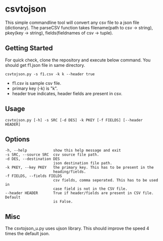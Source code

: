 # csvtojson

This simple commandline tool will convert any csv file to a json file (dictionary).
The parseCSV function takes filename(path to csv -> string), pkey(key -> string), fields(fieldnames of csv -> tuple).

## Getting Started

For quick check, clone the repository and execute below command. You should get f1.json file in same directory.

```
csvtojson.py -s f1.csv -k k --header true
```
* f1.csv is sample csv file.
* primary key (-k) is "k".
* header true indicates, header fields are present in csv.

## Usage

```
csvtojson.py [-h] -s SRC [-d DES] -k PKEY [-f FIELDS] [--header HEADER]
```

## Options

```
-h, --help            show this help message and exit
-s SRC, --source SRC  csv source file path.
-d DES, --destination DES
                      json destination file path.
-k PKEY, --key PKEY   the primary key. This has to be present in the
                      heading/fields.
-f FIELDS, --fields FIELDS
                      csv fields, comma seperated. This has to be used in
                      case field is not in the CSV file.
--header HEADER       True if header/fields are present in CSV file. Default
                      is False.
```

## Misc

The csvtojson_u.py uses ujson library. This should improve the speed 4 times the default json.
